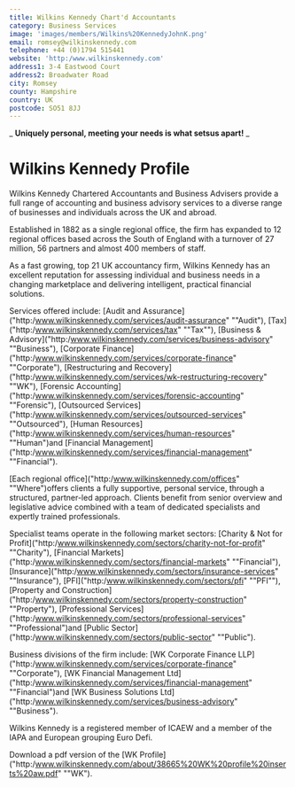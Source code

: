 ```yaml
---
title: Wilkins Kennedy Chart'd Accountants
category: Business Services
image: 'images/members/Wilkins%20KennedyJohnK.png'
email: romsey@wilkinskennedy.com
telephone: +44 (0)1794 515441
website: 'http:/www.wilkinskennedy.com'
address1: 3-4 Eastwood Court
address2: Broadwater Road
city: Romsey
county: Hampshire
country: UK
postcode: SO51 8JJ
---
```

_ **Uniquely personal, meeting your needs is what setsus apart!** _

# Wilkins Kennedy Profile

Wilkins Kennedy Chartered Accountants and Business Advisers provide a full range of accounting and business advisory services to a diverse range of businesses and individuals across the UK and abroad.

Established in 1882 as a single regional office, the firm has expanded to 12 regional offices based across the South of England with a turnover of 27 million, 56 partners and almost 400 members of staff.

As a fast growing, top 21 UK accountancy firm, Wilkins Kennedy has an excellent reputation for assessing individual and business needs in a changing marketplace and delivering intelligent, practical financial solutions.

Services offered include: [Audit and Assurance]("http:/www.wilkinskennedy.com/services/audit-assurance" ""Audit"), [Tax]("http:/www.wilkinskennedy.com/services/tax" ""Tax""), [Business & Advisory]("http:/www.wilkinskennedy.com/services/business-advisory" ""Business"), [Corporate Finance]("http:/www.wilkinskennedy.com/services/corporate-finance" ""Corporate"), [Restructuring and Recovery]("http:/www.wilkinskennedy.com/services/wk-restructuring-recovery" ""WK"), [Forensic Accounting]("http:/www.wilkinskennedy.com/services/forensic-accounting" ""Forensic"), [Outsourced Services]("http:/www.wilkinskennedy.com/services/outsourced-services" ""Outsourced"), [Human Resources]("http:/www.wilkinskennedy.com/services/human-resources" ""Human")and [Financial Management]("http:/www.wilkinskennedy.com/services/financial-management" ""Financial").

[Each regional office]("http:/www.wilkinskennedy.com/offices" ""Where")offers clients a fully supportive, personal service, through a structured, partner-led approach. Clients benefit from senior overview and legislative advice combined with a team of dedicated specialists and expertly trained professionals.

Specialist teams operate in the following market sectors: [Charity & Not for Profit]("http:/www.wilkinskennedy.com/sectors/charity-not-for-profit" ""Charity"), [Financial Markets]("http:/www.wilkinskennedy.com/sectors/financial-markets" ""Financial"), [Insurance]("http:/www.wilkinskennedy.com/sectors/insurance-services" ""Insurance"), [PFI]("http:/www.wilkinskennedy.com/sectors/pfi" ""PFI""), [Property and Construction]("http:/www.wilkinskennedy.com/sectors/property-construction" ""Property"), [Professional Services]("http:/www.wilkinskennedy.com/sectors/professional-services" ""Professional")and [Public Sector]("http:/www.wilkinskennedy.com/sectors/public-sector" ""Public").

Business divisions of the firm include: [WK Corporate Finance LLP]("http:/www.wilkinskennedy.com/services/corporate-finance" ""Corporate"), [WK Financial Management Ltd]("http:/www.wilkinskennedy.com/services/financial-management" ""Financial")and [WK Business Solutions Ltd]("http:/www.wilkinskennedy.com/services/business-advisory" ""Business").

Wilkins Kennedy is a registered member of ICAEW and a member of the IAPA and European grouping Euro Defi.

Download a pdf version of the [WK Profile]("http:/www.wilkinskennedy.com/about/38665%20WK%20profile%20inserts%20aw.pdf" ""WK").
